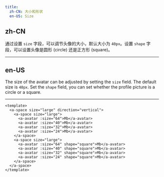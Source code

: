 ```yaml
title:
  zh-CN: 大小和形状
  en-US: Size
```

## zh-CN

通过设置 `size` 字段，可以调节头像的大小，默认大小为 `40px`。设置 `shape` 字段，可以设置头像是圆形 (circle) 还是正方形 (square)。

---

## en-US

The size of the avatar can be adjusted by setting the `size` field. The default size is `40px`. Set the `shape` field, you can set whether the profile picture is a circle or a square.

---

```vue
<template>
  <a-space size="large" direction="vertical">
    <a-space size="large">
      <a-avatar :size="64">Mb</a-avatar>
      <a-avatar :size="40">Mb</a-avatar>
      <a-avatar :size="32">Mb</a-avatar>
      <a-avatar :size="24">Mb</a-avatar>
    </a-space>
    <a-space size="large">
      <a-avatar :size="64" shape="square">Mb</a-avatar>
      <a-avatar :size="40" shape="square">Mb</a-avatar>
      <a-avatar :size="32" shape="square">Mb</a-avatar>
      <a-avatar :size="24" shape="square">Mb</a-avatar>
    </a-space>
  </a-space>
</template>
```
